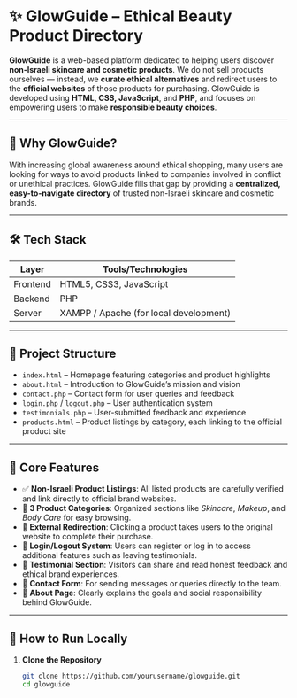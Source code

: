 # ✨ GlowGuide – Ethical Beauty Product Directory

**GlowGuide** is a web-based platform dedicated to helping users discover **non-Israeli skincare and cosmetic products**. We do not sell products ourselves — instead, we **curate ethical alternatives** and redirect users to the **official websites** of those products for purchasing. GlowGuide is developed using **HTML, CSS, JavaScript**, and **PHP**, and focuses on empowering users to make **responsible beauty choices**.

---

## 🌟 Why GlowGuide?

With increasing global awareness around ethical shopping, many users are looking for ways to avoid products linked to companies involved in conflict or unethical practices. GlowGuide fills that gap by providing a **centralized, easy-to-navigate directory** of trusted non-Israeli skincare and cosmetic brands.

---

## 🛠️ Tech Stack

| Layer       | Tools/Technologies                      |
|-------------|------------------------------------------|
| Frontend    | HTML5, CSS3, JavaScript                  |
| Backend     | PHP                                      |
| Server      | XAMPP / Apache (for local development)   |

---

## 📂 Project Structure

- `index.html` – Homepage featuring categories and product highlights  
- `about.html` – Introduction to GlowGuide’s mission and vision  
- `contact.php` – Contact form for user queries and feedback  
- `login.php` / `logout.php` – User authentication system  
- `testimonials.php` – User-submitted feedback and experience  
- `products.html` – Product listings by category, each linking to the official product site

---

## 🧩 Core Features

- ✅ **Non-Israeli Product Listings**: All listed products are carefully verified and link directly to official brand websites.
- 🧴 **3 Product Categories**: Organized sections like *Skincare*, *Makeup*, and *Body Care* for easy browsing.
- 🔗 **External Redirection**: Clicking a product takes users to the original website to complete their purchase.
- 👤 **Login/Logout System**: Users can register or log in to access additional features such as leaving testimonials.
- 💬 **Testimonial Section**: Visitors can share and read honest feedback and ethical brand experiences.
- 📩 **Contact Form**: For sending messages or queries directly to the team.
- 📖 **About Page**: Clearly explains the goals and social responsibility behind GlowGuide.

---

## 🧪 How to Run Locally

1. **Clone the Repository**
   ```bash
   git clone https://github.com/yourusername/glowguide.git
   cd glowguide
